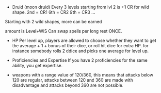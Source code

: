 - Druid (moon druid)
Every 3 levels starting from lvl 2 is +1 CR for  wild shape.
	2nd = CR1
	6th  = CR2
	9th = CR3
	...

Starting with 2 wild shapes, more can be earned

amount is Level+WIS 
Can swap spells per long rest ONCE.


- HP
Per level up, players are allowed to choose whether they want to get the average + 1 + bonus of their dice, or roll hit dice for extra HP.
	for instance somebody rolls 2 ddice and picks one average for level up.

- Proficiencies and Expertise
If you have 2 proficiencies for the same ability, you get expertise.

- weapons
with a range value of 120/360, this means that attacks below 120 are regular, attacks between 120 and 360 are made with disadvantage and attacks beyond 360 are not possible.
